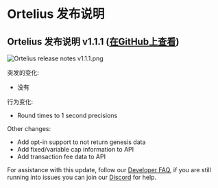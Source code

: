 # Ortelius 发布说明

## Ortelius 发布说明 v1.1.1 \([在GitHub上查看](https://github.com/ava-labs/ortelius/releases/tag/v1.1.1)\)

![Ortelius release notes v1.1.1.png](../../.gitbook/assets/Ortelius-release-notes-v1.1.1.png)

突发的变化:

* 没有

行为变化:

* Round times to 1 second precisions

Other changes:

* Add opt-in support to not return genesis data
* Add fixed/variable cap information to API
* Add transaction fee data to API

For assistance with this update, follow our [Developer FAQ](https://support.avalabs.org/en/collections/2618154-developer-faq), if you are still running into issues you can join our [Discord](https://chat.avax.network) for help.

<!--stackedit_data:
eyJoaXN0b3J5IjpbLTUyNDg4OTk5NV19
-->